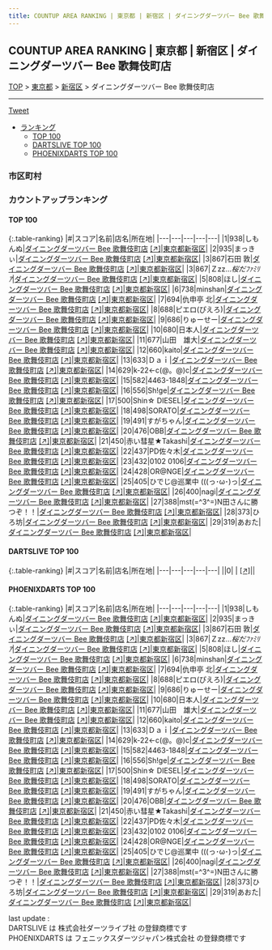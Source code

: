 ```yaml
---
title: COUNTUP AREA RANKING | 東京都 | 新宿区 | ダイニングダーツバー Bee 歌舞伎町店
---
```

## COUNTUP AREA RANKING | 東京都 | 新宿区 | ダイニングダーツバー Bee 歌舞伎町店

[TOP](/darts/rank/) > [東京都](/darts/rank/東京都/) > [新宿区](/darts/rank/東京都/新宿区/) > ダイニングダーツバー Bee 歌舞伎町店

___

<a href="https://twitter.com/share?ref_src=twsrc%5Etfw" data-text="COUNTUP AREA RANKING | 東京都新宿区ダイニングダーツバー Bee 歌舞伎町店" class="twitter-share-button" data-hashtags="DARTSLIVE,PHOENIXDARTS,darts,ダーツ" data-show-count="false">Tweet</a>

* [ランキング](#カウントアップランキング)
    * [TOP 100](#top-100)
    * [DARTSLIVE TOP 100](#dartslive-top-100)
    * [PHOENIXDARTS TOP 100](#phoenixdarts-top-100)

### 市区町村

<ul>

</ul>

### カウントアップランキング

#### TOP 100



{:.table-ranking}
|#|スコア|名前|店名|所在地|
|---|---|---|---|---|
|1|938|<span class="rank-name-pd">しもんぬ</span>|<a href="/darts/rank/shops/90335.html">ダイニングダーツバー Bee 歌舞伎町店</a> <a href="https://vs.phoenixdarts.com/jp/shop/shopDetailInfo/s_90335?s_seq=90335">[↗]</a>|<a href="/darts/rank/東京都/新宿区">東京都新宿区</a>|
|2|935|<span class="rank-name-pd">まっきぃ</span>|<a href="/darts/rank/shops/90335.html">ダイニングダーツバー Bee 歌舞伎町店</a> <a href="https://vs.phoenixdarts.com/jp/shop/shopDetailInfo/s_90335?s_seq=90335">[↗]</a>|<a href="/darts/rank/東京都/新宿区">東京都新宿区</a>|
|3|867|<span class="rank-name-pd">石田 敦</span>|<a href="/darts/rank/shops/90335.html">ダイニングダーツバー Bee 歌舞伎町店</a> <a href="https://vs.phoenixdarts.com/jp/shop/shopDetailInfo/s_90335?s_seq=90335">[↗]</a>|<a href="/darts/rank/東京都/新宿区">東京都新宿区</a>|
|3|867|<span class="rank-name-pd">Ｚzz...*桜だﾌｧﾐﾘｱ*</span>|<a href="/darts/rank/shops/90335.html">ダイニングダーツバー Bee 歌舞伎町店</a> <a href="https://vs.phoenixdarts.com/jp/shop/shopDetailInfo/s_90335?s_seq=90335">[↗]</a>|<a href="/darts/rank/東京都/新宿区">東京都新宿区</a>|
|5|808|<span class="rank-name-pd">ほし</span>|<a href="/darts/rank/shops/90335.html">ダイニングダーツバー Bee 歌舞伎町店</a> <a href="https://vs.phoenixdarts.com/jp/shop/shopDetailInfo/s_90335?s_seq=90335">[↗]</a>|<a href="/darts/rank/東京都/新宿区">東京都新宿区</a>|
|6|738|<span class="rank-name-pd">minshan</span>|<a href="/darts/rank/shops/90335.html">ダイニングダーツバー Bee 歌舞伎町店</a> <a href="https://vs.phoenixdarts.com/jp/shop/shopDetailInfo/s_90335?s_seq=90335">[↗]</a>|<a href="/darts/rank/東京都/新宿区">東京都新宿区</a>|
|7|694|<span class="rank-name-pd">仇申亭 北</span>|<a href="/darts/rank/shops/90335.html">ダイニングダーツバー Bee 歌舞伎町店</a> <a href="https://vs.phoenixdarts.com/jp/shop/shopDetailInfo/s_90335?s_seq=90335">[↗]</a>|<a href="/darts/rank/東京都/新宿区">東京都新宿区</a>|
|8|688|<span class="rank-name-pd">ピエロ(ぴえろ)</span>|<a href="/darts/rank/shops/90335.html">ダイニングダーツバー Bee 歌舞伎町店</a> <a href="https://vs.phoenixdarts.com/jp/shop/shopDetailInfo/s_90335?s_seq=90335">[↗]</a>|<a href="/darts/rank/東京都/新宿区">東京都新宿区</a>|
|9|686|<span class="rank-name-pd">りゅーせー</span>|<a href="/darts/rank/shops/90335.html">ダイニングダーツバー Bee 歌舞伎町店</a> <a href="https://vs.phoenixdarts.com/jp/shop/shopDetailInfo/s_90335?s_seq=90335">[↗]</a>|<a href="/darts/rank/東京都/新宿区">東京都新宿区</a>|
|10|680|<span class="rank-name-pd">日本人</span>|<a href="/darts/rank/shops/90335.html">ダイニングダーツバー Bee 歌舞伎町店</a> <a href="https://vs.phoenixdarts.com/jp/shop/shopDetailInfo/s_90335?s_seq=90335">[↗]</a>|<a href="/darts/rank/東京都/新宿区">東京都新宿区</a>|
|11|677|<span class="rank-name-pd">山田　雄大</span>|<a href="/darts/rank/shops/90335.html">ダイニングダーツバー Bee 歌舞伎町店</a> <a href="https://vs.phoenixdarts.com/jp/shop/shopDetailInfo/s_90335?s_seq=90335">[↗]</a>|<a href="/darts/rank/東京都/新宿区">東京都新宿区</a>|
|12|660|<span class="rank-name-pd">kaito</span>|<a href="/darts/rank/shops/90335.html">ダイニングダーツバー Bee 歌舞伎町店</a> <a href="https://vs.phoenixdarts.com/jp/shop/shopDetailInfo/s_90335?s_seq=90335">[↗]</a>|<a href="/darts/rank/東京都/新宿区">東京都新宿区</a>|
|13|633|<span class="rank-name-pd">Ｄａｉ</span>|<a href="/darts/rank/shops/90335.html">ダイニングダーツバー Bee 歌舞伎町店</a> <a href="https://vs.phoenixdarts.com/jp/shop/shopDetailInfo/s_90335?s_seq=90335">[↗]</a>|<a href="/darts/rank/東京都/新宿区">東京都新宿区</a>|
|14|629|<span class="rank-name-pd">k-22←c(@。@)c</span>|<a href="/darts/rank/shops/90335.html">ダイニングダーツバー Bee 歌舞伎町店</a> <a href="https://vs.phoenixdarts.com/jp/shop/shopDetailInfo/s_90335?s_seq=90335">[↗]</a>|<a href="/darts/rank/東京都/新宿区">東京都新宿区</a>|
|15|582|<span class="rank-name-pd">4463-1848</span>|<a href="/darts/rank/shops/90335.html">ダイニングダーツバー Bee 歌舞伎町店</a> <a href="https://vs.phoenixdarts.com/jp/shop/shopDetailInfo/s_90335?s_seq=90335">[↗]</a>|<a href="/darts/rank/東京都/新宿区">東京都新宿区</a>|
|16|556|<span class="rank-name-pd">Sh!ge</span>|<a href="/darts/rank/shops/90335.html">ダイニングダーツバー Bee 歌舞伎町店</a> <a href="https://vs.phoenixdarts.com/jp/shop/shopDetailInfo/s_90335?s_seq=90335">[↗]</a>|<a href="/darts/rank/東京都/新宿区">東京都新宿区</a>|
|17|500|<span class="rank-name-pd">Shin☆ DIESEL</span>|<a href="/darts/rank/shops/90335.html">ダイニングダーツバー Bee 歌舞伎町店</a> <a href="https://vs.phoenixdarts.com/jp/shop/shopDetailInfo/s_90335?s_seq=90335">[↗]</a>|<a href="/darts/rank/東京都/新宿区">東京都新宿区</a>|
|18|498|<span class="rank-name-pd">SORATO</span>|<a href="/darts/rank/shops/90335.html">ダイニングダーツバー Bee 歌舞伎町店</a> <a href="https://vs.phoenixdarts.com/jp/shop/shopDetailInfo/s_90335?s_seq=90335">[↗]</a>|<a href="/darts/rank/東京都/新宿区">東京都新宿区</a>|
|19|491|<span class="rank-name-pd">すがちゃん</span>|<a href="/darts/rank/shops/90335.html">ダイニングダーツバー Bee 歌舞伎町店</a> <a href="https://vs.phoenixdarts.com/jp/shop/shopDetailInfo/s_90335?s_seq=90335">[↗]</a>|<a href="/darts/rank/東京都/新宿区">東京都新宿区</a>|
|20|476|<span class="rank-name-pd">OBB</span>|<a href="/darts/rank/shops/90335.html">ダイニングダーツバー Bee 歌舞伎町店</a> <a href="https://vs.phoenixdarts.com/jp/shop/shopDetailInfo/s_90335?s_seq=90335">[↗]</a>|<a href="/darts/rank/東京都/新宿区">東京都新宿区</a>|
|21|450|<span class="rank-name-pd">赤い彗星★Takashi</span>|<a href="/darts/rank/shops/90335.html">ダイニングダーツバー Bee 歌舞伎町店</a> <a href="https://vs.phoenixdarts.com/jp/shop/shopDetailInfo/s_90335?s_seq=90335">[↗]</a>|<a href="/darts/rank/東京都/新宿区">東京都新宿区</a>|
|22|437|<span class="rank-name-pd">PD佐々木</span>|<a href="/darts/rank/shops/90335.html">ダイニングダーツバー Bee 歌舞伎町店</a> <a href="https://vs.phoenixdarts.com/jp/shop/shopDetailInfo/s_90335?s_seq=90335">[↗]</a>|<a href="/darts/rank/東京都/新宿区">東京都新宿区</a>|
|23|432|<span class="rank-name-pd">0102 0106</span>|<a href="/darts/rank/shops/90335.html">ダイニングダーツバー Bee 歌舞伎町店</a> <a href="https://vs.phoenixdarts.com/jp/shop/shopDetailInfo/s_90335?s_seq=90335">[↗]</a>|<a href="/darts/rank/東京都/新宿区">東京都新宿区</a>|
|24|428|<span class="rank-name-pd">OR@NGE</span>|<a href="/darts/rank/shops/90335.html">ダイニングダーツバー Bee 歌舞伎町店</a> <a href="https://vs.phoenixdarts.com/jp/shop/shopDetailInfo/s_90335?s_seq=90335">[↗]</a>|<a href="/darts/rank/東京都/新宿区">東京都新宿区</a>|
|25|405|<span class="rank-name-pd">ひでじ@巡業中 (((っ･ω･)っ</span>|<a href="/darts/rank/shops/90335.html">ダイニングダーツバー Bee 歌舞伎町店</a> <a href="https://vs.phoenixdarts.com/jp/shop/shopDetailInfo/s_90335?s_seq=90335">[↗]</a>|<a href="/darts/rank/東京都/新宿区">東京都新宿区</a>|
|26|400|<span class="rank-name-pd">nagi</span>|<a href="/darts/rank/shops/90335.html">ダイニングダーツバー Bee 歌舞伎町店</a> <a href="https://vs.phoenixdarts.com/jp/shop/shopDetailInfo/s_90335?s_seq=90335">[↗]</a>|<a href="/darts/rank/東京都/新宿区">東京都新宿区</a>|
|27|388|<span class="rank-name-pd">mst(=^3^=)N田さんに勝つぞ！！</span>|<a href="/darts/rank/shops/90335.html">ダイニングダーツバー Bee 歌舞伎町店</a> <a href="https://vs.phoenixdarts.com/jp/shop/shopDetailInfo/s_90335?s_seq=90335">[↗]</a>|<a href="/darts/rank/東京都/新宿区">東京都新宿区</a>|
|28|373|<span class="rank-name-pd">ひろ坊</span>|<a href="/darts/rank/shops/90335.html">ダイニングダーツバー Bee 歌舞伎町店</a> <a href="https://vs.phoenixdarts.com/jp/shop/shopDetailInfo/s_90335?s_seq=90335">[↗]</a>|<a href="/darts/rank/東京都/新宿区">東京都新宿区</a>|
|29|319|<span class="rank-name-pd">あおた</span>|<a href="/darts/rank/shops/90335.html">ダイニングダーツバー Bee 歌舞伎町店</a> <a href="https://vs.phoenixdarts.com/jp/shop/shopDetailInfo/s_90335?s_seq=90335">[↗]</a>|<a href="/darts/rank/東京都/新宿区">東京都新宿区</a>|


#### DARTSLIVE TOP 100



{:.table-ranking}
|#|スコア|名前|店名|所在地|
|---|---|---|---|---|
||0|<span class="rank-name-dl"> </span>|<a href="/darts/rank/shops/.html"></a> <a href="">[↗]</a>|<a href="/darts/rank//"></a>|


#### PHOENIXDARTS TOP 100



{:.table-ranking}
|#|スコア|名前|店名|所在地|
|---|---|---|---|---|
|1|938|<span class="rank-name-pd">しもんぬ</span>|<a href="/darts/rank/shops/90335.html">ダイニングダーツバー Bee 歌舞伎町店</a> <a href="https://vs.phoenixdarts.com/jp/shop/shopDetailInfo/s_90335?s_seq=90335">[↗]</a>|<a href="/darts/rank/東京都/新宿区">東京都新宿区</a>|
|2|935|<span class="rank-name-pd">まっきぃ</span>|<a href="/darts/rank/shops/90335.html">ダイニングダーツバー Bee 歌舞伎町店</a> <a href="https://vs.phoenixdarts.com/jp/shop/shopDetailInfo/s_90335?s_seq=90335">[↗]</a>|<a href="/darts/rank/東京都/新宿区">東京都新宿区</a>|
|3|867|<span class="rank-name-pd">石田 敦</span>|<a href="/darts/rank/shops/90335.html">ダイニングダーツバー Bee 歌舞伎町店</a> <a href="https://vs.phoenixdarts.com/jp/shop/shopDetailInfo/s_90335?s_seq=90335">[↗]</a>|<a href="/darts/rank/東京都/新宿区">東京都新宿区</a>|
|3|867|<span class="rank-name-pd">Ｚzz...*桜だﾌｧﾐﾘｱ*</span>|<a href="/darts/rank/shops/90335.html">ダイニングダーツバー Bee 歌舞伎町店</a> <a href="https://vs.phoenixdarts.com/jp/shop/shopDetailInfo/s_90335?s_seq=90335">[↗]</a>|<a href="/darts/rank/東京都/新宿区">東京都新宿区</a>|
|5|808|<span class="rank-name-pd">ほし</span>|<a href="/darts/rank/shops/90335.html">ダイニングダーツバー Bee 歌舞伎町店</a> <a href="https://vs.phoenixdarts.com/jp/shop/shopDetailInfo/s_90335?s_seq=90335">[↗]</a>|<a href="/darts/rank/東京都/新宿区">東京都新宿区</a>|
|6|738|<span class="rank-name-pd">minshan</span>|<a href="/darts/rank/shops/90335.html">ダイニングダーツバー Bee 歌舞伎町店</a> <a href="https://vs.phoenixdarts.com/jp/shop/shopDetailInfo/s_90335?s_seq=90335">[↗]</a>|<a href="/darts/rank/東京都/新宿区">東京都新宿区</a>|
|7|694|<span class="rank-name-pd">仇申亭 北</span>|<a href="/darts/rank/shops/90335.html">ダイニングダーツバー Bee 歌舞伎町店</a> <a href="https://vs.phoenixdarts.com/jp/shop/shopDetailInfo/s_90335?s_seq=90335">[↗]</a>|<a href="/darts/rank/東京都/新宿区">東京都新宿区</a>|
|8|688|<span class="rank-name-pd">ピエロ(ぴえろ)</span>|<a href="/darts/rank/shops/90335.html">ダイニングダーツバー Bee 歌舞伎町店</a> <a href="https://vs.phoenixdarts.com/jp/shop/shopDetailInfo/s_90335?s_seq=90335">[↗]</a>|<a href="/darts/rank/東京都/新宿区">東京都新宿区</a>|
|9|686|<span class="rank-name-pd">りゅーせー</span>|<a href="/darts/rank/shops/90335.html">ダイニングダーツバー Bee 歌舞伎町店</a> <a href="https://vs.phoenixdarts.com/jp/shop/shopDetailInfo/s_90335?s_seq=90335">[↗]</a>|<a href="/darts/rank/東京都/新宿区">東京都新宿区</a>|
|10|680|<span class="rank-name-pd">日本人</span>|<a href="/darts/rank/shops/90335.html">ダイニングダーツバー Bee 歌舞伎町店</a> <a href="https://vs.phoenixdarts.com/jp/shop/shopDetailInfo/s_90335?s_seq=90335">[↗]</a>|<a href="/darts/rank/東京都/新宿区">東京都新宿区</a>|
|11|677|<span class="rank-name-pd">山田　雄大</span>|<a href="/darts/rank/shops/90335.html">ダイニングダーツバー Bee 歌舞伎町店</a> <a href="https://vs.phoenixdarts.com/jp/shop/shopDetailInfo/s_90335?s_seq=90335">[↗]</a>|<a href="/darts/rank/東京都/新宿区">東京都新宿区</a>|
|12|660|<span class="rank-name-pd">kaito</span>|<a href="/darts/rank/shops/90335.html">ダイニングダーツバー Bee 歌舞伎町店</a> <a href="https://vs.phoenixdarts.com/jp/shop/shopDetailInfo/s_90335?s_seq=90335">[↗]</a>|<a href="/darts/rank/東京都/新宿区">東京都新宿区</a>|
|13|633|<span class="rank-name-pd">Ｄａｉ</span>|<a href="/darts/rank/shops/90335.html">ダイニングダーツバー Bee 歌舞伎町店</a> <a href="https://vs.phoenixdarts.com/jp/shop/shopDetailInfo/s_90335?s_seq=90335">[↗]</a>|<a href="/darts/rank/東京都/新宿区">東京都新宿区</a>|
|14|629|<span class="rank-name-pd">k-22←c(@。@)c</span>|<a href="/darts/rank/shops/90335.html">ダイニングダーツバー Bee 歌舞伎町店</a> <a href="https://vs.phoenixdarts.com/jp/shop/shopDetailInfo/s_90335?s_seq=90335">[↗]</a>|<a href="/darts/rank/東京都/新宿区">東京都新宿区</a>|
|15|582|<span class="rank-name-pd">4463-1848</span>|<a href="/darts/rank/shops/90335.html">ダイニングダーツバー Bee 歌舞伎町店</a> <a href="https://vs.phoenixdarts.com/jp/shop/shopDetailInfo/s_90335?s_seq=90335">[↗]</a>|<a href="/darts/rank/東京都/新宿区">東京都新宿区</a>|
|16|556|<span class="rank-name-pd">Sh!ge</span>|<a href="/darts/rank/shops/90335.html">ダイニングダーツバー Bee 歌舞伎町店</a> <a href="https://vs.phoenixdarts.com/jp/shop/shopDetailInfo/s_90335?s_seq=90335">[↗]</a>|<a href="/darts/rank/東京都/新宿区">東京都新宿区</a>|
|17|500|<span class="rank-name-pd">Shin☆ DIESEL</span>|<a href="/darts/rank/shops/90335.html">ダイニングダーツバー Bee 歌舞伎町店</a> <a href="https://vs.phoenixdarts.com/jp/shop/shopDetailInfo/s_90335?s_seq=90335">[↗]</a>|<a href="/darts/rank/東京都/新宿区">東京都新宿区</a>|
|18|498|<span class="rank-name-pd">SORATO</span>|<a href="/darts/rank/shops/90335.html">ダイニングダーツバー Bee 歌舞伎町店</a> <a href="https://vs.phoenixdarts.com/jp/shop/shopDetailInfo/s_90335?s_seq=90335">[↗]</a>|<a href="/darts/rank/東京都/新宿区">東京都新宿区</a>|
|19|491|<span class="rank-name-pd">すがちゃん</span>|<a href="/darts/rank/shops/90335.html">ダイニングダーツバー Bee 歌舞伎町店</a> <a href="https://vs.phoenixdarts.com/jp/shop/shopDetailInfo/s_90335?s_seq=90335">[↗]</a>|<a href="/darts/rank/東京都/新宿区">東京都新宿区</a>|
|20|476|<span class="rank-name-pd">OBB</span>|<a href="/darts/rank/shops/90335.html">ダイニングダーツバー Bee 歌舞伎町店</a> <a href="https://vs.phoenixdarts.com/jp/shop/shopDetailInfo/s_90335?s_seq=90335">[↗]</a>|<a href="/darts/rank/東京都/新宿区">東京都新宿区</a>|
|21|450|<span class="rank-name-pd">赤い彗星★Takashi</span>|<a href="/darts/rank/shops/90335.html">ダイニングダーツバー Bee 歌舞伎町店</a> <a href="https://vs.phoenixdarts.com/jp/shop/shopDetailInfo/s_90335?s_seq=90335">[↗]</a>|<a href="/darts/rank/東京都/新宿区">東京都新宿区</a>|
|22|437|<span class="rank-name-pd">PD佐々木</span>|<a href="/darts/rank/shops/90335.html">ダイニングダーツバー Bee 歌舞伎町店</a> <a href="https://vs.phoenixdarts.com/jp/shop/shopDetailInfo/s_90335?s_seq=90335">[↗]</a>|<a href="/darts/rank/東京都/新宿区">東京都新宿区</a>|
|23|432|<span class="rank-name-pd">0102 0106</span>|<a href="/darts/rank/shops/90335.html">ダイニングダーツバー Bee 歌舞伎町店</a> <a href="https://vs.phoenixdarts.com/jp/shop/shopDetailInfo/s_90335?s_seq=90335">[↗]</a>|<a href="/darts/rank/東京都/新宿区">東京都新宿区</a>|
|24|428|<span class="rank-name-pd">OR@NGE</span>|<a href="/darts/rank/shops/90335.html">ダイニングダーツバー Bee 歌舞伎町店</a> <a href="https://vs.phoenixdarts.com/jp/shop/shopDetailInfo/s_90335?s_seq=90335">[↗]</a>|<a href="/darts/rank/東京都/新宿区">東京都新宿区</a>|
|25|405|<span class="rank-name-pd">ひでじ@巡業中 (((っ･ω･)っ</span>|<a href="/darts/rank/shops/90335.html">ダイニングダーツバー Bee 歌舞伎町店</a> <a href="https://vs.phoenixdarts.com/jp/shop/shopDetailInfo/s_90335?s_seq=90335">[↗]</a>|<a href="/darts/rank/東京都/新宿区">東京都新宿区</a>|
|26|400|<span class="rank-name-pd">nagi</span>|<a href="/darts/rank/shops/90335.html">ダイニングダーツバー Bee 歌舞伎町店</a> <a href="https://vs.phoenixdarts.com/jp/shop/shopDetailInfo/s_90335?s_seq=90335">[↗]</a>|<a href="/darts/rank/東京都/新宿区">東京都新宿区</a>|
|27|388|<span class="rank-name-pd">mst(=^3^=)N田さんに勝つぞ！！</span>|<a href="/darts/rank/shops/90335.html">ダイニングダーツバー Bee 歌舞伎町店</a> <a href="https://vs.phoenixdarts.com/jp/shop/shopDetailInfo/s_90335?s_seq=90335">[↗]</a>|<a href="/darts/rank/東京都/新宿区">東京都新宿区</a>|
|28|373|<span class="rank-name-pd">ひろ坊</span>|<a href="/darts/rank/shops/90335.html">ダイニングダーツバー Bee 歌舞伎町店</a> <a href="https://vs.phoenixdarts.com/jp/shop/shopDetailInfo/s_90335?s_seq=90335">[↗]</a>|<a href="/darts/rank/東京都/新宿区">東京都新宿区</a>|
|29|319|<span class="rank-name-pd">あおた</span>|<a href="/darts/rank/shops/90335.html">ダイニングダーツバー Bee 歌舞伎町店</a> <a href="https://vs.phoenixdarts.com/jp/shop/shopDetailInfo/s_90335?s_seq=90335">[↗]</a>|<a href="/darts/rank/東京都/新宿区">東京都新宿区</a>|


<div class="footer border-top border-gray-light mt-5 pt-3 text-right text-gray">
    last update : <span style="font-weight: italic" id="foot_last_modified"></span><br />
    DARTSLIVE は 株式会社ダーツライブ社 の登録商標です<br />
    PHOENIXDARTS は フェニックスダーツジャパン株式会社 の登録商標です<br />
</div>

<script src="https://cdnjs.cloudflare.com/ajax/libs/jquery.tablesorter/2.31.3/js/jquery.tablesorter.min.js" integrity="sha512-qzgd5cYSZcosqpzpn7zF2ZId8f/8CHmFKZ8j7mU4OUXTNRd5g+ZHBPsgKEwoqxCtdQvExE5LprwwPAgoicguNg==" crossorigin="anonymous" referrerpolicy="no-referrer"></script>
<link rel="stylesheet" href="https://cdnjs.cloudflare.com/ajax/libs/jquery.tablesorter/2.31.3/css/theme.default.min.css" integrity="sha512-wghhOJkjQX0Lh3NSWvNKeZ0ZpNn+SPVXX1Qyc9OCaogADktxrBiBdKGDoqVUOyhStvMBmJQ8ZdMHiR3wuEq8+w==" crossorigin="anonymous" referrerpolicy="no-referrer" />
<script>
$(function() {
    $(".table-ranking").tablesorter({sortList:[[0, 0]]});
    $("#foot_last_modified").text(formatDate(new Date(document.lastModified), 'yyyy-MM-dd HH:mm:ss'));
});
</script>

<script async src="https://platform.twitter.com/widgets.js" charset="utf-8"></script>